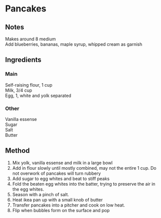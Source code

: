 # Pancakes

## Notes
Makes around 8 medium  
Add blueberries, bananas, maple syrup, whipped cream as garnish  

## Ingredients
### Main
Self-raising flour,  1 cup  
Milk,   3/4 cup  
Egg,    1, white and yolk separated  

### Other
Vanilla essense  
Sugar  
Salt  
Butter

## Method
1. Mix yolk, vanilla essense and milk in a large bowl
2. Add in flour slowly until mostly combined, may not the entire 1 cup. Do not overwork of pancakes will turn rubbery
3. Add sugar to egg whites and beat to stiff peaks
4. Fold the beaten egg whites into the batter, trying to preserve the air in the egg whites.
5. Season with a pinch of salt.
6. Heat ikea pan up with a small knob of butter
7. Transfer pancakes into a pitcher and cook on low heat.
8. Flip when bubbles form on the surface and pop